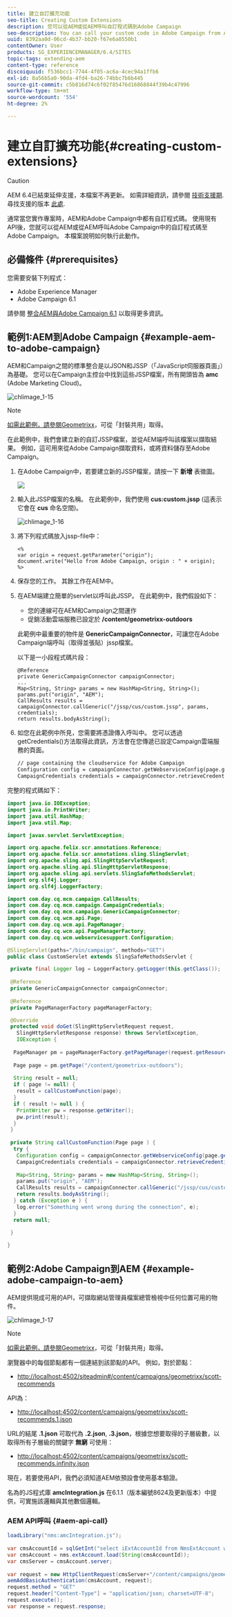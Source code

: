```yaml
---
title: 建立自訂擴充功能
seo-title: Creating Custom Extensions
description: 您可以從AEM或從AEM呼叫自訂程式碼到Adobe Campaign
seo-description: You can call your custom code in Adobe Campaign from AEM or from AEM to Adobe Campaign
uuid: 8392aa0d-06cd-4b37-bb20-f67e6a0550b1
contentOwner: User
products: SG_EXPERIENCEMANAGER/6.4/SITES
topic-tags: extending-aem
content-type: reference
discoiquuid: f536bcc1-7744-4f05-ac6a-4cec94a1ffb6
exl-id: 8a56b5a0-90da-4fd4-ba26-74bbc7b6b445
source-git-commit: c5b816d74c6f02f85476d16868844f39b4c47996
workflow-type: tm+mt
source-wordcount: '554'
ht-degree: 2%

---
```


# 建立自訂擴充功能{#creating-custom-extensions}

>[!CAUTION]
>
>AEM 6.4已結束延伸支援，本檔案不再更新。 如需詳細資訊，請參閱 [技術支援期](https://helpx.adobe.com//tw/support/programs/eol-matrix.html). 尋找支援的版本 [此處](https://experienceleague.adobe.com/docs/).

通常當您實作專案時，AEM和Adobe Campaign中都有自訂程式碼。 使用現有API後，您就可以從AEM或從AEM呼叫Adobe Campaign中的自訂程式碼至Adobe Campaign。 本檔案說明如何執行此動作。

## 必備條件 {#prerequisites}

您需要安裝下列程式：

* Adobe Experience Manager
* Adobe Campaign 6.1

請參閱 [整合AEM與Adobe Campaign 6.1](/help/sites-administering/campaignonpremise.md) 以取得更多資訊。

## 範例1:AEM到Adobe Campaign {#example-aem-to-adobe-campaign}

AEM和Campaign之間的標準整合是以JSON和JSSP（「JavaScript伺服器頁面」）為基礎。 您可以在Campaign主控台中找到這些JSSP檔案，所有開頭皆為 **amc** (Adobe Marketing Cloud)。

![chlimage_1-15](assets/chlimage_1-15.png)

>[!NOTE]
>
>[如需此範例，請參閱Geometrixx](/help/sites-developing/we-retail.md)，可從「封裝共用」取得。

在此範例中，我們會建立新的自訂JSSP檔案，並從AEM端呼叫該檔案以擷取結果。 例如，這可用來從Adobe Campaign擷取資料，或將資料儲存至Adobe Campaign。

1. 在Adobe Campaign中，若要建立新的JSSP檔案，請按一下 **新增** 表徵圖。

   ![](do-not-localize/chlimage_1-4.png)

1. 輸入此JSSP檔案的名稱。 在此範例中，我們使用 **cus:custom.jssp** (這表示它會在 **cus** 命名空間)。

   ![chlimage_1-16](assets/chlimage_1-16.png)

1. 將下列程式碼放入jssp-file中：

   ```
   <%
   var origin = request.getParameter("origin");
   document.write("Hello from Adobe Campaign, origin : " + origin);
   %>
   ```

1. 保存您的工作。 其餘工作在AEM中。
1. 在AEM端建立簡單的servlet以呼叫此JSSP。 在此範例中，我們假設如下：

   * 您的連線可在AEM和Campaign之間運作
   * 促銷活動雲端服務已設定於 **/content/geometrixx-outdoors**

   此範例中最重要的物件是 **GenericCampaignConnector**，可讓您在Adobe Campaign端呼叫（取得並張貼）jssp檔案。

   以下是一小段程式碼片段：

   ```
   @Reference
   private GenericCampaignConnector campaignConnector;
   ...
   Map<String, String> params = new HashMap<String, String>();
   params.put("origin", "AEM"); 
   CallResults results = campaignConnector.callGeneric("/jssp/cus/custom.jssp", params, credentials);
   return results.bodyAsString();
   ```

1. 如您在此範例中所見，您需要將憑證傳入呼叫中。 您可以透過getCredentials()方法取得此資訊，方法會在您傳遞已設定Campaign雲端服務的頁面。

   ```xml
   // page containing the cloudservice for Adobe Campaign
   Configuration config = campaignConnector.getWebserviceConfig(page.getContentResource().getParent());
   CampaignCredentials credentials = campaignConnector.retrieveCredentials(config);
   ```

完整的程式碼如下：

```java
import java.io.IOException;
import java.io.PrintWriter;
import java.util.HashMap;
import java.util.Map;

import javax.servlet.ServletException;

import org.apache.felix.scr.annotations.Reference;
import org.apache.felix.scr.annotations.sling.SlingServlet;
import org.apache.sling.api.SlingHttpServletRequest;
import org.apache.sling.api.SlingHttpServletResponse;
import org.apache.sling.api.servlets.SlingSafeMethodsServlet;
import org.slf4j.Logger;
import org.slf4j.LoggerFactory;

import com.day.cq.mcm.campaign.CallResults;
import com.day.cq.mcm.campaign.CampaignCredentials;
import com.day.cq.mcm.campaign.GenericCampaignConnector;
import com.day.cq.wcm.api.Page;
import com.day.cq.wcm.api.PageManager;
import com.day.cq.wcm.api.PageManagerFactory;
import com.day.cq.wcm.webservicesupport.Configuration;

@SlingServlet(paths="/bin/campaign", methods="GET")
public class CustomServlet extends SlingSafeMethodsServlet {

 private final Logger log = LoggerFactory.getLogger(this.getClass());
 
 @Reference
 private GenericCampaignConnector campaignConnector;
 
 @Reference
 private PageManagerFactory pageManagerFactory;

 @Override
 protected void doGet(SlingHttpServletRequest request,
   SlingHttpServletResponse response) throws ServletException,
   IOException {
  
  PageManager pm = pageManagerFactory.getPageManager(request.getResourceResolver());
  
  Page page = pm.getPage("/content/geometrixx-outdoors");
  
  String result = null;
  if ( page != null) {
   result = callCustomFunction(page);
  }
  if ( result != null ) {
   PrintWriter pw = response.getWriter();
   pw.print(result);
  }
 }
 
 private String callCustomFunction(Page page ) {
  try {
   Configuration config = campaignConnector.getWebserviceConfig(page.getContentResource().getParent());
   CampaignCredentials credentials = campaignConnector.retrieveCredentials(config);
   
   Map<String, String> params = new HashMap<String, String>();
   params.put("origin", "AEM");
   CallResults results = campaignConnector.callGeneric("/jssp/cus/custom.jssp", params, credentials);
   return results.bodyAsString();
  } catch (Exception e ) {
   log.error("Something went wrong during the connection", e);
  }
  return null;
  
 }

}
```

## 範例2:Adobe Campaign到AEM {#example-adobe-campaign-to-aem}

AEM提供現成可用的API，可擷取網站管理員檔案總管檢視中任何位置可用的物件。

![chlimage_1-17](assets/chlimage_1-17.png)

>[!NOTE]
>
>[如需此範例，請參閱Geometrixx](/help/sites-developing/we-retail.md)，可從「封裝共用」取得。

瀏覽器中的每個節點都有一個連結到該節點的API。 例如，對於節點：

* [http://localhost:4502/siteadmin#/content/campaigns/geometrixx/scott-recommends](http://localhost:4502/siteadmin#/content/campaigns/geometrixx/scott-recommends)

API為：

* [http://localhost:4502/content/campaigns/geometrixx/scott-recommends.1.json](http://localhost:4502/content/campaigns/geometrixx/scott-recommends.2.json)

URL的結尾 **.1.json** 可取代為 **.2.json**, **.3.json**，根據您想要取得的子層級數，以取得所有子層級的關鍵字 **無窮** 可使用：

* [http://localhost:4502/content/campaigns/geometrixx/scott-recommends.infinity.json](http://localhost:4502/content/campaigns/geometrixx/scott-recommends.2.json)

現在，若要使用API，我們必須知道AEM依預設會使用基本驗證。

名為的JS程式庫 **amcIntegration.js** 在6.1.1（版本編號8624及更新版本）中提供，可實施該邏輯與其他數個邏輯。

### AEM API呼叫 {#aem-api-call}

```java
loadLibrary("nms:amcIntegration.js");
 
var cmsAccountId = sqlGetInt("select iExtAccountId from NmsExtAccount where sName=$(sz)","aemInstance")
var cmsAccount = nms.extAccount.load(String(cmsAccountId));
var cmsServer = cmsAccount.server;
 
var request = new HttpClientRequest(cmsServer+"/content/campaigns/geometrixx.infinity.json")
aemAddBasicAuthentication(cmsAccount, request);
request.method = "GET"
request.header["Content-Type"] = "application/json; charset=UTF-8";
request.execute();
var response = request.response;
```
